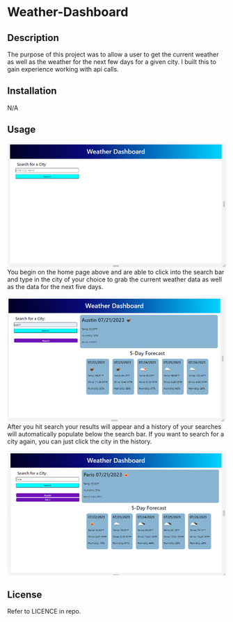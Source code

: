 # Weather-Dashboard

## Description
The purpose of this project was to allow a user to get the current weather as well as the weather for the next few
days for a given city. I built this to gain experience working with api calls. 


## Installation

N/A

## Usage
![Home Page](assets/images/scwd1.png)
You begin on the home page above and are able to click into the search bar and type in the city of your choice to grab the
current weather data as well as the data for the next five days.


![Search 1](assets/images/scwd2.png)
After you hit search your results will appear and a history of your searches will automatically populate below the search
bar. If you want to search for a city again, you can just click the city in the history.


![Search 2](assets/images/scwd3.png)

## License

Refer to LICENCE in repo.
